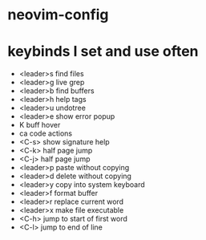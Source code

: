 # neovim-config

# keybinds I set and use often
- \<leader\>s find files
- \<leader\>g live grep
- \<leader\>b find buffers
- \<leader\>h help tags
- \<leader\>u undotree
- \<leader\>e show error popup
- K buff hover
- ca code actions
- \<C-s\> show signature help
- \<C-k\> half page jump
- \<C-j\> half page jump
- \<leader\>p paste without copying
- \<leader\>d delete without copying
- \<leader\>y copy into system keyboard
- \<leader\>f format buffer
- \<leader\>r replace current word
- \<leader\>x make file executable
- \<C-h\> jump to start of first word
- \<C-l\> jump to end of line 
